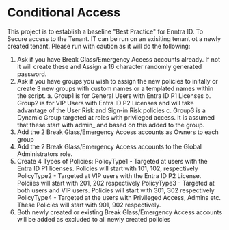 # Conditional Access
This project is to establish a baseline "Best Practice" for Enntra ID. To Secure access to the Tenant.
IT can be run on an exisiting tenant ot a newly created tenant.
Please run with caution as it will do the following:

1. Ask if you have Break Glass/Emergency Access accounts already. If not it will create these and Assign a 16 character randomly generated password.
2. Ask if you have groups you wish to assign the new policies to initally or create 3 new groups with custom names or a templated names within the script.
   a. Group1 is for General Users with Entra ID P1 Licenses
   b. Group2 is for VIP Users with Entra ID P2 Licenses and will take advantage of the User Risk and Sign-in Risk policies
   c. Group3 is a Dynamic Group targeted at roles with privileged access. It is assumed that these start with admin_ and based on this added to the group.
4. Add the 2 Break Glass/Emergency Access accounts as Owners to each group
5. Add the 2 Break Glass/Emergency Access accounts to the Global Administrators role.
6. Create 4 Types of Policies:
   PolicyType1 - Targeted at users with the Entra ID P1 licenses. Policies will start with 101, 102, respectively
   PolicyType2 - Targeted at VIP users with the Entra ID P2 License. Polciies will start with 201, 202 respectively
   PolicyType3 - Targeted at both users and VIP users. Policies will start with 301, 302 respectively
   PolicyType4 - Targeted at the users with Privileged Access, Admins etc. These Policies will start with 901, 902 respectively.
7. Both newly created or existing Break Glass/Emergency Access accounts will be added as excluded to all newly created policies 
   

